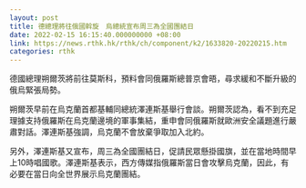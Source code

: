 ```yaml
---
layout: post
title: 德總理將往俄國斡旋　烏總統宣布周三為全國團結日
date: 2022-02-15 16:15:40.000000000 +08:00
link: https://news.rthk.hk/rthk/ch/component/k2/1633820-20220215.htm
categories: rthk
---
```


德國總理朔爾茨將前往莫斯科，預料會同俄羅斯總普京會晤，尋求緩和不斷升級的俄烏緊張局勢。

朔爾茨早前在烏克蘭首都基輔同總統澤連斯基舉行會談。朔爾茨認為，看不到充足理據支持俄羅斯在烏克蘭邊境的軍事集結，重申會同俄羅斯就歐洲安全議題進行嚴肅對話。澤連斯基強調，烏克蘭不會放棄爭取加入北約。

另外，澤連斯基又宣布，周三為全國團結日，促請民眾懸掛國旗，並在當地時間早上10時唱國歌。澤連斯基表示，西方傳媒指俄羅斯當日會攻擊烏克蘭，因此，有必要在當日向全世界展示烏克蘭團結。
